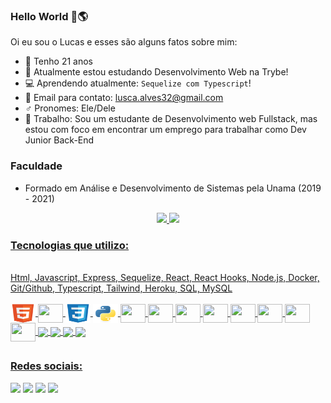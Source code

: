 ### Hello World 👋🌎

 Oi eu sou o Lucas e esses são alguns fatos sobre mim:


- 👦 Tenho 21 anos
- 📖 Atualmente estou estudando Desenvolvimento Web na Trybe!
- 💻 Aprendendo atualmente: ```Sequelize com Typescript```!
- 📧 Email para contato: lusca.alves32@gmail.com
- ♂️ Pronomes: Ele/Dele
- 💼 Trabalho: Sou um estudante de Desenvolvimento web Fullstack, mas estou com foco em encontrar um emprego para trabalhar como Dev Junior Back-End 

### Faculdade 

- Formado em Análise e Desenvolvimento de Sistemas pela Unama (2019 - 2021)


<div align="center">
  <a href="https://github.com/Luskalves">
  <img height="180em" src="https://github-readme-stats.vercel.app/api?username=Luskalves&show_icons=true&theme=dark&include_all_commits=true&count_private=true"/>
  <img height="180em" src="https://github-readme-stats.vercel.app/api/top-langs/?username=luskalves&layout=compact&langs_count=7&theme=dark"/>
</div>
  
 ### Tecnologias que utilizo:
 
<div style="display: inline_block"><br>
 <div>
  <span> Html, Javascript, Express, Sequelize, React, React Hooks, Node.js, Docker, Git/Github, Typescript, Tailwind, Heroku, SQL, MySQL  </span>
 </div>
 
 <br>
 
 <div>
   <img align="center" alt="Rafa-HTML" height="30" width="40" src="https://raw.githubusercontent.com/devicons/devicon/master/icons/html5/html5-original.svg">
  <img align="center"  height="30" width="40" src="https://cdn.jsdelivr.net/gh/devicons/devicon/icons/javascript/javascript-original.svg" />
  <img align="center" alt="Rafa-CSS" height="30" width="40" src="https://raw.githubusercontent.com/devicons/devicon/master/icons/css3/css3-original.svg">
  <img align="center" alt="Rafa-Python" height="30" width="40" src="https://raw.githubusercontent.com/devicons/devicon/master/icons/python/python-original.svg">
  <img align="center" height="30" width="40" src="https://cdn.jsdelivr.net/gh/devicons/devicon/icons/java/java-original.svg" /> 
  <img align="center" height="30" width="40" src="https://cdn.jsdelivr.net/gh/devicons/devicon/icons/react/react-original.svg" />
  <img align="center" height="30" width="40" src="https://cdn.jsdelivr.net/gh/devicons/devicon/icons/adonisjs/adonisjs-original.svg" />
  <img align="center" height="30" width="40" src="https://cdn.jsdelivr.net/gh/devicons/devicon/icons/docker/docker-original.svg" />
  <img align="center" height="30" width="40" src="https://cdn.jsdelivr.net/gh/devicons/devicon/icons/mysql/mysql-original-wordmark.svg" />
  <img align="center" height="30" width="40" src="https://cdn.jsdelivr.net/gh/devicons/devicon/icons/express/express-original.svg" />
  <img align="center" height="30" width="40" src="https://cdn.jsdelivr.net/gh/devicons/devicon/icons/sequelize/sequelize-original.svg" />
  <img align="center" height="30" width="40" src="https://cdn.jsdelivr.net/gh/devicons/devicon/icons/typescript/typescript-original.svg" />
  <img align="center" height="30" src="https://cdn.jsdelivr.net/gh/devicons/devicon/icons/nodejs/nodejs-original.svg" />
  <img align="center" height="30" src="https://cdn.jsdelivr.net/gh/devicons/devicon/icons/git/git-original.svg" />
  <img align="center" height="30" src="https://cdn.jsdelivr.net/gh/devicons/devicon/icons/heroku/heroku-original.svg" />
  <img align="center" height="30" src="https://cdn.jsdelivr.net/gh/devicons/devicon/icons/tailwindcss/tailwindcss-plain.svg" > 
 </div>
</div>
  
  ##
  
  <div>
   
   ### Redes sociais:
   
  <a href="https://instagram.com/deseniosdoluska" target="_blank"><img src="https://img.shields.io/badge/-Instagram-%23E4405F?style=for-the-badge&logo=instagram&logoColor=white" target="_blank"></a>
 	<a href="https://www.twitch.tv/lska" target="_blank"><img src="https://img.shields.io/badge/Twitch-9146FF?style=for-the-badge&logo=twitch&logoColor=white" target="_blank"></a>
  <a href = "mailto:lusca.alves32@gmail.com"><img src="https://img.shields.io/badge/-Gmail-%23333?style=for-the-badge&logo=gmail&logoColor=white" target="_blank"></a>
  <a href="https://www.linkedin.com/in/lucasalves-dev/" target="_blank"><img src="https://img.shields.io/badge/-LinkedIn-%230077B5?style=for-the-badge&logo=linkedin&logoColor=white" target="_blank"></a>
    
  </div>

